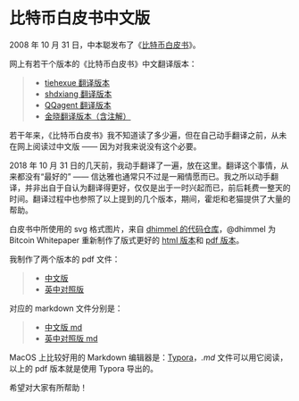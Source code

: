 # 比特币白皮书中文版

2008 年 10 月 31 日，中本聪发布了《[比特币白皮书](https://bitcoin.org/bitcoin.pdf)》。

网上有若干个版本的《比特币白皮书》中文翻译版本：

> - [tiehexue 翻译版本](https://github.com/wbnns/bitcoinwhitepaper/blob/master/bitcoin_cn.pdf)
> - [shdxiang 翻译版本](https://github.com/wbnns/bitcoinwhitepaper/blob/master/bitcoin_zh_cn.pdf)
> - [QQagent 翻译版本](https://www.8btc.com/wiki/bitcoin-a-peer-to-peer-electronic-cash-system)
> - [金晓翻译版本（含注解）](https://zhuanlan.zhihu.com/p/25039679)

若干年来，《比特币白皮书》我不知道读了多少遍，但在自己动手翻译之前，从未在网上阅读过中文版 —— 因为对我来说没有这个必要。

2018 年 10 月 31 日的几天前，我动手翻译了一遍，放在这里。翻译这个事情，从来都没有“最好的” —— 信达雅也通常只不过是一厢情愿而已。我之所以动手翻译，并非出自于自认为翻译得更好，仅仅是出于一时兴起而已，前后耗费一整天的时间。翻译过程中也参照了以上提到的几个版本，期间，霍炬和老猫提供了大量的帮助。

白皮书中所使用的 svg 格式图片，来自 [dhimmel 的代码仓库](https://github.com/dhimmel/bitcoin-whitepaper)，@dhimmel 为 Bitcoin Whitepaper 重新制作了版式更好的 [html 版本](http://git.dhimmel.com/bitcoin-whitepaper/)和 [pdf 版本](http://git.dhimmel.com/bitcoin-whitepaper/manuscript.pdf)。

我制作了两个版本的 pdf 文件：

> - [中文版](Bitcoin-Whitepaper-CN.pdf)
> - [英中对照版](Bitcoin-Whitepaper-EN-CN.pdf)

对应的 markdown 文件分别是：

> * [中文版 md](Bitcoin-Whitepaper-CN.md)
> * [英中对照版 md](Bitcoin-Whitepaper-EN-CN.md)

MacOS 上比较好用的 Markdown 编辑器是：[Typora](https://typora.io/)，*.md* 文件可以用它阅读，以上的 pdf 版本就是使用 Typora 导出的。

希望对大家有所帮助！